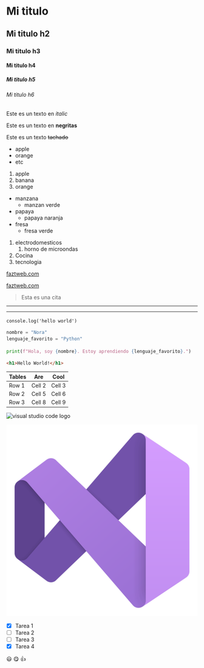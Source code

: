 <!-- HEADINGS -->

# Mi titulo
## Mi titulo h2
### Mi titulo h3
#### Mi titulo h4
##### Mi titulo h5
###### Mi titulo h6

<!-- italic -->
Este es un texto en *italic* 

<!-- Negritas -->
Este es un texto en **negritas**

<!-- strikethrough (tachado) -->
Este es un texto ~~tachado~~

<!-- UL -->
* apple
* orange
* etc

1. apple
2. banana
3. orange

* manzana
    * manzan verde
* papaya
    * papaya naranja
* fresa
    * fresa verde


1. electrodomesticos
    1. horno de microondas
2. Cocina
3. tecnologia

<!-- Enlaces -->
[faztweb.com](https://www.faztweb.com)

[faztweb.com](https://www.faztweb.com "página Fazt")

<!-- Citas -->

> Esta es una cita

---
___

<!-- Código de programacion en un texto Markdown -->
`console.log('hello world')`

<!-- Bloques de código -->

```python
nombre = "Nora"
lenguaje_favorito = "Python"

print(f"Hola, soy {nombre}. Estoy aprendiendo {lenguaje_favorito}.")
```

```html
<h1>Hello World!</h1>
```

<!-- Tablas -->

| Tables   | Are      | Cool     |
|----------|----------|----------|
| Row 1    | Cell 2   | Cell 3   |
| Row 2    | Cell 5   | Cell 6   |
| Row 3    | Cell 8   | Cell 9   |

<!-- imagenes -->
![visual studio code logo](https://upload.wikimedia.org/wikipedia/commons/thumb/9/9a/Visual_Studio_Code_1.35_icon.svg/2048px-Visual_Studio_Code_1.35_icon.svg.png)

<!-- imagenes cargadas desde una carpeta local-->
![visual studio logo](visualStudio_logo.png "visual Studio")

<!-- GITHUB MARKDOWN -->
* [x] Tarea 1
* [ ] Tarea 2
* [ ] Tarea 3
* [x] Tarea 4

<!-- colocar emojis en el documento -->
:smiley:
:yum:
:+1: